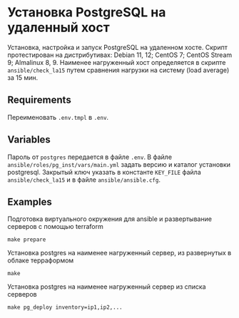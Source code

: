 Установка PostgreSQL на удаленный хост
=========

Установка, настройка и запуск PostgreSQL на удаленном хосте. Скрипт протестирован на дистрибутивах: Debian 11, 12; CentOS 7; CentOS Stream 9; Almalinux 8, 9. Наименее нагруженный хост определяется в скрипте `ansible/check_la15` путем сравнения нагрузки на систему (load average) за 15 мин.


Requirements
------------
Переименовать `.env.tmpl` в `.env`.

Variables
---------
Пароль от `postgres` передается в файле `.env`. В файле `ansible/roles/pg_inst/vars/main.yml` задать версию и каталог установки postgresql. Закрытый ключ указать в константе `KEY_FILE` файла `ansible/check_la15` и в файле `ansible/ansible.cfg`.

Examples
----------------

Подготовка виртуального окружения для ansible и развертывание серверов с помощью terraform
```
make prepare
```

Установка postgres на наименее нагруженный сервер, из развернутых в облаке терраформом
```
make
```

Установка postgres на наименее нагруженный сервер из списка серверов
```
make pg_deploy inventory=ip1,ip2,...
```
